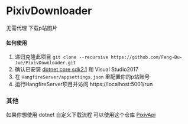 # PixivDownloader
无需代理 下载p站图片

#### 如何使用
1. 递归克隆此项目 `git clone --recursive https://github.com/Feng-Bu-Jue/PixivDownloader.git`
2. 确认已安装 [dotnet core sdk2.1](https://dotnet.microsoft.com/download/dotnet-core/2.1 "Heading link") 和 Visual Studio2017
3. 在 `HangfireServer/appsettings.json` 里配置你的p站账号
4. 运行HangfireServer项目并访问 https://localhost:5001/run

### 其他
如果你想使用 dotnet 自定义下载流程 可以使用这个仓库 [PixivApi](https://github.com/Feng-Bu-Jue/PixivApi "Heading link")
